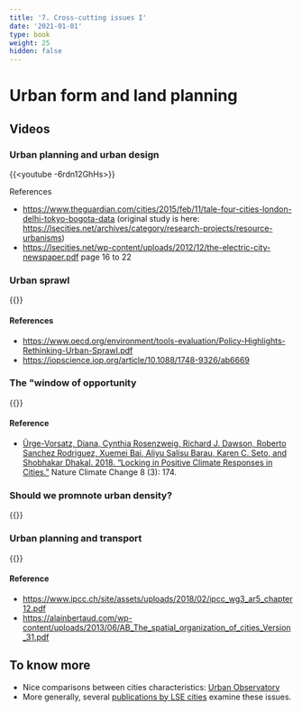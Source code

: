 ```yaml
---
title: '7. Cross-cutting issues I'
date: '2021-01-01'
type: book
weight: 25
hidden: false
---
```

# Urban form and land planning

<!--more-->

## Videos
### Urban planning and urban design
{{<youtube -6rdn12GhHs>}}
 
References
- https://www.theguardian.com/cities/2015/feb/11/tale-four-cities-london-delhi-tokyo-bogota-data (original study is here: https://lsecities.net/archives/category/research-projects/resource-urbanisms)
- https://lsecities.net/wp-content/uploads/2012/12/the-electric-city-newspaper.pdf page 16 to 22
### Urban sprawl
{{<youtube arituuEJf0c>}}
 
#### References
- https://www.oecd.org/environment/tools-evaluation/Policy-Highlights-Rethinking-Urban-Sprawl.pdf
- https://iopscience.iop.org/article/10.1088/1748-9326/ab6669
 
### The "window of opportunity
{{<youtube eLAMx6VZdbk>}}
 
#### Reference
- [Ürge-Vorsatz, Diana, Cynthia Rosenzweig, Richard J. Dawson, Roberto Sanchez Rodriguez, Xuemei Bai, Aliyu Salisu Barau, Karen C. Seto, and Shobhakar Dhakal. 2018. “Locking in Positive Climate Responses in Cities.”](https://www.researchgate.net/profile/Aliyu-Salisu-Barau/publication/323427221_Locking_in_positive_climate_responses_in_cities/links/5aa01278a6fdcc22e2cc659e/Locking-in-positive-climate-responses-in-cities.pdf) Nature Climate Change 8 (3): 174.

### Should we promnote urban density?

{{<youtube XQaBm00ZHHc>}}
 
### Urban planning and transport

{{<youtube OqR8cY3BPJ4>}}
 
#### Reference
- https://www.ipcc.ch/site/assets/uploads/2018/02/ipcc_wg3_ar5_chapter12.pdf
- https://alainbertaud.com/wp-content/uploads/2013/06/AB_The_spatial_organization_of_cities_Version_31.pdf

## To know more
- Nice comparisons between cities characteristics: [Urban Observatory ](https://www.urbanobservatory.org/compare/index.html)
- More generally, several [publications by LSE cities](https://www.lse.ac.uk/Cities/publications) examine these issues.


